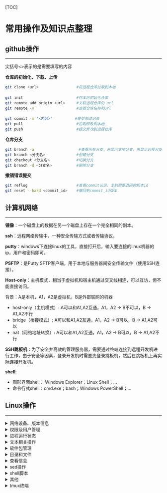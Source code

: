 [TOC]

# 常用操作及知识点整理

## github操作
---
尖括号<>表示的是需要填写的内容

**仓库的初始化、下载、上传**
```bash
git clone <url>                 #将远程仓库拉取到本地

git init                        #在本地初始化仓库
git remote add origin <url>     #关联远程仓库的 url
git remote -v                   #查看仓库名称和url

git commit -m "<内容>"          #提交修改记录
git pull                        #拉取修改到本地
git push                        #提交修改到远程仓库
```

**仓库分支**
```bash
git branch -a                    #查看所有分支，先显示本地分支，再显示远程分支
git branch <分支名>              #创建分支
git checkout <分支名>            #切换分支
git branch -d <分支名>           #删除分支
```

**撤销错误提交**
```bash
git reflog                      #查看commit记录，复制需要退回的版本id
git reset --hard <commit_id>    #撤回到commit_id版本
```

## 计算机网络
---

**镜像**：一个磁盘上的数据在另一个磁盘上存在一个完全相同的副本。

**ssh**：远程网络传输中，一种安全传输方式或者传输协议。

**putty**：windows下连接linux的工具，直接打开后，输入要连接的linux机器的ip，用户和密码即可。

**PSFTP**：是Putty SFTP客户端，用于本地与服务器间安全传输文件（使用SSH连接）。

**Host-only**：主机模式，相当于虚拟机和宿主机通过交叉线相连，可以互访，但不能直接访问。

背景：A是本机，A1，A2是虚拟机，B是外部联网的机器
* host-only（主机模式）: A可以和A1,A2互通，A1，A2 -> B不可以，B -> A1,A2不行
* bridge（桥接模式）: A可以和A1,A2互通，A1，A2 -> B可以，B -> A1,A2可以
* nat（网络地址转换）: A可以和A1,A2互通，A1，A2 -> B可以，B -> A1,A2不行

**SSH跳板机**：为了安全并高效的管理服务器，需要通过终端连接到远程开发机进行工作，由于安全等因素，登录开发机时需要先登录跳板机，然后在跳板机上再实际连接开发机。

**shell**:
* 图形界面shell： Windows Explorer；Linux Shell；...
* 命令行式shell：cmd.exe；bash；Windows PowerShell；...

## Linux操作
---

<details>
<summary> 网络设备、版本信息 </summary>

```bash
df -h                           #以更易读的方式显示目前磁盘空间和使用情况
sudo fdisk -l                   #列出磁盘分区基本信息

ifconfig                        #显示网络设备信息
ip a                            #显示网络层地址
ip link                         #显示链路层地址
ip neigh                        #显示ipv4、ipv6的邻居节点

lsb_release -a                  #显示Linux Standard Base和特定版本的所有相关信息

bash --version                  #查看版本相关信息

arp                             #管理系统的arp缓冲区

ip 
```
![过时命令及其替换命令](./img/过时命令及其替换命令.png)

</details>


<details>
<summary> 权限及用户管理 </summary>

```bash
adduser                         #只添加一个用户，不设置口令
useradd                         #添加用户，并为用户创建一个家目录，设置密码
addgroup                        #只添加一个用户组
groupadd                        #创建一个新的组，并添加组 ID
usermod                         #将用户添加到用户组
#e.g sudo usermod -a -G <sudo> <friend>将friend用户添加到sudo用户组中，这样friend用户就可以sudo了

echo $EUID                      #检查当前是否具备权限，若返回值为0，则说明是root用户在操作，否则就不是

id                              #显示身份和组id

su                              #直接切换用户
sudo                            #临时提升权限
sudo su -                       #提升为为root用户
#sudo只能对可执行程序提高权限，不能对bash的内置函数进行操作
exit                            #退回到普通用户
visudo                          #编辑sudo配置文件，可以通过export EDITOR=vim来改变默认打开方式为vim

sudo chown root:root <文件>      #修改文件拥有者为root和所属用户组为root

chmod 777 <文件>                 #给用户组和其他用户授予可读可写可执行权限（7表示二进制111，代表是否拥有r、e、x三个权限）
chmod +x <文件>                  #给所有用户（属主用户、用户组、其他人）添加可执行权限
chmod a+s <文件>                 #授予suid权限
chmod 7554 <文件>                
#sticky bit,用t标记替换x标记，x(小写t表示能执行，大小T表示不能执行)
#只能设置在目录上
#若该目录下的文件有w、x权限，则只有文件属主和root才有权限删除

$ ls -ld /tmp
drwxrwxrwt 8 root root 4096 Jan 20 15:26 /tmp
#d表示是个目录，t表示是个临时目录

$ ls -l /usr/bin/passwd
-rwsr-xr-x 1 root root 54256 Mar 29  2016 /usr/bin/passwd
#s表示是个suid的程序

$ ls -l /etc/shadow
-rw-r----- 1 root shadow 941 Jan 16 12:37 /etc/shadow

```
设：
``9 8 7 6 5 4 3 2 1 0``

``- r w x r - x r - x``

**第9位表示文件类型**：
b  块特殊文件（Block special file）
c  字符特殊文件（Character special file）
d  目录（Directory）
l  符号链接（Symbolic link）
s  套接字链接（Socket link）
p  命名管道（FIFO）
\- 普通文件（Regular file）

**8-6位表示文件所有者的权限**
**5-3位表示同组用户的权限**
**2-0位表示其他用户的权限**
其形式为rwx：
r表示可读，w表示可写，x表示可执行
没有权限的位置用 -表示

</details>

<details>
<summary> 进程运行状态 </summary>

```bash
ps aux    
#ps a查看所有进程
#ps u查看以用户为主的进程状态
#x一般与a连用
pstree                           #以树形列表的方式展示进程状态
pidof <文件名>                    #查看文件对应进程编号

top                              #查看系统当前运行时的负载情况
htop                             #以更直观的方式显示系统运行负载情况

kill <进程编号>                   #杀死进程
kill -9 <进程编号>                #强制杀死进程

ping <url> &                     #将进程放到后台运行
#输入fg回车后再按Ctrl^C可退出后台运行的进程

ping <url> 1>/dev/null 2>&1 &
# 将进程放到后台运行,把标准错误输出2先重定向到标准输出1，然后再把标准输出1重定向到“黑洞”文件
# 查看进程会发现ping在“后台”一直运行着
ps aux | grep ping
# 杀死所有ping进程
killall ping

screen -S <screen_name>          #创建新窗口并命名
screen -ls                       #列出所有窗口
screen -r <screen_name>          #切换到某个窗口
screen -d <screen_name>          #关闭某个窗口
screen -x                        #A和B同时登录一个服务器时，A创建窗口，B输入screen -x可以共享这个窗口，可相互演示操作

mtr <url>                        #链路质量探测工具，可查看链路丢包率、延时等
```

</details>


<details>
<summary> 文本相关操作 </summary>

```bash
TAB键                            #自动补全
上下键/Ctrl+R                    #调出历史输入记录

echo "<字符>"                    #输出内容
echo $EDITOR                     #查看默认编辑器，可以通过vi ~/.bashrc进入，在最后一行添加export EDITOR=vim保存，配置默认文本打开方式是vim

grep <字符>                      #过滤/搜索字符
#-B <num> -A <num>可查看前后num行信息；
#-c 统计匹配次数；
#-E 对应正则表达式；
#-v 对搜索结果进行反转，即显示不包含该字符的所有信息
grep <文件名>                    #从标准输入读取内容
cut -d ":" -f 1,6 <文件名>       #输出文件第一、六列，以:作为分隔符

echo "hello world" | tr -d <char>#删除指定字符
echo "hello world" | tr <char1> <char2>#替换字符char1为char2

vi <文件名>                      #编辑文件
#v进入/退出编辑模式
#i插入模式，CTRL+C退出
#y复制，p粘贴
#:wq或:x保存并退出vim

sed -i.bak "s/a/A/g" <文件名>    #将所有a替换成A，-i.bak表示以.bak作为扩展名备份原始文件
vimdiff <文件1> <文件2>          #分屏比对两个文件
(Ctrl+W)+W可切换两个窗口

cat <文件名>                     #输出文件内容
bash <脚本名>                    #运行脚本
添加可执行权限后输入./<脚本名>     #运行脚本

<option> |less                  #可翻页查看内容

mv <原文件名> <新文件名>          #修改文件名

getfacl/setfacl                 #对文件设置更加精细的权限

hexdump -c <文件>               #查看文件的十六进制内容
```

</details>

<details>
<summary> 软件包管理 </summary>

```bash
<软件包名称> list installed      #列出所有已安装的软件包 

apt update                      #更新软件列表信息
apt upgrade                     #在不改变现有软件设置的基础上，升级软件包
apt dist-upgrade                #改变配置文件,改变旧的依赖关系，升级软件包

apt install <软件包名称>         #安装软件
apt policy <软件包名称>          #查看安装软件信息
apt show <软件包名称>            #软件包详细信息（作者、版本、大小等）
apt depends <软件包名称>         #查找软件包依赖哪些独立软件包名
dpkg -L <软件包名>               #查看软件包在系统上创建了哪些目录和文件
dpkg -L <软件包名称>-bin/data    #查看软件包自动依赖安装的软件包在系统上创建了哪些目录和文件

apt purge <软件包>               #移除软件包及配置文件
apt remove <软件包>              #删除软件包，保留配置文件
apt clean                       #删除已经安装过的的软件安装包

dpkg -L <软件包名称>             #dpkg是Debian package的简写,-L可查看软件包安装的位置
dpkg -i <路径+软件包名>          #在路径下安装软件包
```

</details>

<details>
<summary> 目录和文件 </summary>

* 默认色代表普通文件
* 绿色代表可执行文件
* 红色代表tar包文件
* 蓝色代表目录文件
* 水红代表图象文件
* 青色代表链接文件
* 黄色代表设备文件
```bash
cp <文件> <路径>         #拷贝文件到路径下

ls <路径>                #查看路径下所有文件，加上-a显示隐藏文件
通配符*                  #例：ls *.txt    查看.txt结尾的文件
ll <路径>                #ll是ls -l的别名

mkdir <目录>             #创建目录，加-p可自动创建找不到的副目录
rm -rf <目录>            #删除目录下的所有文件，不可恢复
rmdir <目录>             #删除空目录，加-p可删除由于子目录被删除而变成空目录的目录

touch <文件名>           #创建空文件/更新已有文件的时间戳
rm <文件名>              #删除文件
shred <文件名>           #彻底粉碎文件（无法恢复）

md5sum <文件名>          #生成和校验文件的md5值

ln <源文件> <目标文件>    #建立目标文件->源文件的硬链接，加-s是软链接

pwd                     #显示当前工作目录

unlink <目标文件>        #取消链接

head <文件名>            #输出文件内容（默认输出前10行）
tail -F <文件名>         #输出文件内容（默认输出后10行），-F可以等待文件有新的内容时的实时输出
#它可以用于实时监察日志变化，进行被入侵时的取证

tar zcf <文件名>.tar.gz <文件名>
#将文件打包并压缩为.tar.gz

which <文件名>           #查找文件路径

/proc目录                #可以显示系统硬件及当前运行的进程信息
sudo ll /proc/<进程编号>/ #查看进程相关目录
sudo cat /proc/<进程编号>/environ #查看进程环境变量

/var/log/auth.log        #记录认证授权相关的日志
```
</details>

<details>
<summary> 查看信息 </summary>

```bash
man <命令名称>           #查看man手册页中的信息
<命令名称> -h/--help     #获得该命令的简要使用帮助
man hier                #查看目录的用途

type <指令名>            #查看是bash的内置指令还是外部程序
type bash               #查看当前shell解释器对应文件的绝对路径
bash --version          #查看当前bash的版本号

bash -x <脚本名>         #调试模式运行脚本，逐一执行命令，并打印命令接受的输入参数值（可在代码片段前后加上set -x和set +x临时开启调试）

command -v <指令名>      #查看是bash的内置指令还是外部程序

report-hw               #获得硬件信息

reportbug --template --bts debian -S normal vim
#b报告错误信息
sudo ubuntu-bug openssh-server --save openssh-server.bug
# 将指定软件的相关信息保存到本地而不是直接提交给软件作者
```
man手册页section编号含义
Section|名称|说明
---|---|---
1|用户命令|可由任何人启动的
2|系统调用|即由内核提供的函数
3|例程|即库函数
4|设备|即/dev目录下的特殊文件
5|文件格式描述|例如/etc/passwd
6|游戏|不用解释啦
7|杂项|例如宏命令包、惯例等
8|系统管理员工具|只能由root启动
9|其他（Linux特定的）|用来存放内核例行程序的文档
n|新文档|可能要移到更适合的领域
o|老文档|可能会在一段期限内保留
l|本地文档|与本特定系统有关的
</details>

<details>
<summary> sed操作 </summary>

```bash
sed '' <文件>            #类似cat
sed 'p' <文件>           #每行重复输出一遍

```
</details>

<details>
<summary> shell脚本 </summary>

```bash
ps | grep $$            #查看当前正在使用shell解释器
type bash               #查看当前shell解释器对应的文件绝对路径
bash --version          #查看当前bash的版本号

#!/usr/bin/env bash/python
#避免目标系统上的解释器路径和预期不一致


##变量##
PRICE=5
Letters=ABC
greeting='Hello        world!'
echo "The price is: \$HK $PRICE"              #输出价格
echo "The first 5 letters are: ${Letters}DE"  #ABCDE
echo $greeting" now with spaces: $greeting"   #单引号自动去空格，双引号保留空格

FILELIST=`ls`
FileWithTimeStamp=/tmp/file_$(/bin/date +%Y-%m-%d).txt
#``和$()都可以将输出结果替换为变量赋值

date -d "$date1" +%A    #输出date1所在日期是星期几


##脚本调试##
$ bash -x <.sh文件>​

#代码片段临时开启调试模式
set -x          #调试开始位置
set +x          #调试结束位置
echo -e "$msg" >> /tmp/debug.log​   #追加写入文件


##脚本传参##
echo $1     #输出第一个参数
echo "$@"   #输出所有参数
echo $#     #输出命令行参数的总数


##数组##
declare -a indexed_arr      #声明一个「索引」数组
declare -A associative_arr  #声明一个「关联」数组
array=(apple "Fruit Basket" orange) #索引数组赋值
associative_arr['hello']='world'    #关联数组赋值
new_array[2]=apricot        #bash支持“稀疏”数组
echo ${#my_array[@]}        #获取数组元素的个数
echo ${my_array[2]}         #读取数组元素，{}必须有

# 遍历数组
# 「索引」数组
for ele in "${my_array[@]}";do
    echo "$ele"
done

# 「关联」数组
for key in "${!associative_arr[@]}";do
    echo "$key ${associative_arr[$key]}"
done

##算数运算##
B=$((100 * A + 5))          #$(())只能进行整数运算

#计算4*arctangent(1)
#保留10位有效数字，bc -l 表示使用标准数学库
pi=$ (echo "scale=10; 4*a(1)" | bc -l)  
#保留1000位有效数字，BC_LINE_LENGTH=0禁止结果因超长而自动折行
pi=$ (BC_LINE_LENGTH=0 bc -l <<< "scale=1000; 4*a(1)")

##字符串##
echo ${#STRING}            #获取字符串长度值

#注意非拉丁语系字符串长度计算
M_STRING="中文"
export LC_ALL=C.UTF-8
echo ${#M_STRING}            #2
export LC_ALL=C
echo ${#M_STRING}            #6

#字符串截取子串
STRING="this is a string"
POS=1
LEN=3
echo ${STRING:$POS:$LEN}   #his
echo ${STRING:2}           #is is a string

#非拉丁语系字符串截取
export LANG=C
echo -n "${M_STRING:0:1}" | xxd -p  #e4
export LANG=C.UTF-8

 #字符串查找与替换
STRING="to be or not to be"
echo ${STRING[@]/be/eat}         #字符串查找并替换第一次匹配到的子串，to eat or not to be
echo ${STRING[@]//be/eat}        #字符串查找并替换所有匹配到的子串，to eat or not to eat
echo ${STRING[@]/#to be/eat now} #字符串查找并替换匹配到行首的子串，eat now or not to be
echo ${STRING[@]/%be/eat}        #字符串查找并替换匹配到行尾的子串，to be or not to eat
echo ${STRING[@]/%be/be on $(date +%Y-%m-%d)}  #字符串查找并使用子命令输出结果替换匹配项，to be or not to be on 2012-06-14

##条件判断##
if [ expression ]; then     #注意[]中的空格不可省略
    ...
elif [ expression ]; then
    ...
else
    ...
fi

case "$variable" in
    "$condition1" )
        command...
    ;;
    "$condition2" )
        command...
    ;;
esac

```

</details>

<details>
<summary> 其他 </summary>

```bash
管道操作|                 #将前一个程序的标准输出转变为后一个程序的标准输入
|xargs                   #管道传递来的数据转换成命令行参数
```

</details>

<details>
<summary> tmux终端 </summary>

```bash
tmux                     #开启一个tmux会话
CTRL-B d                 #脱离(detach)当前tmux会话
CTRL-B CTRL-W            #列出窗口终端
tmux ls                  #查看当前可用的tmux会话列表
tmux attach -t 0         # 连接到会话编号0的会话
exit                     # 退出并关闭当前会话
```

</details>
